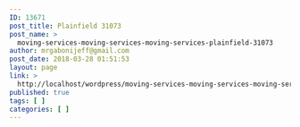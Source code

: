 ```yaml
---
ID: 13671
post_title: Plainfield 31073
post_name: >
  moving-services-moving-services-moving-services-plainfield-31073
author: mrgabonijeff@gmail.com
post_date: 2018-03-28 01:51:53
layout: page
link: >
  http://localhost/wordpress/moving-services-moving-services-moving-services-plainfield-31073/
published: true
tags: [ ]
categories: [ ]
---
```

